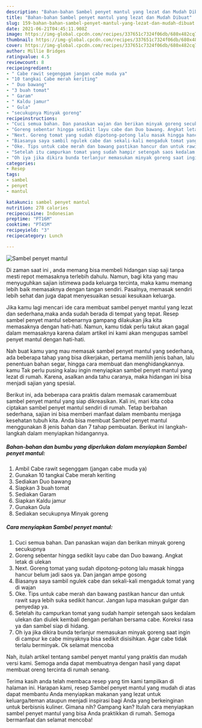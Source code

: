 ```yaml
---
description: "Bahan-bahan Sambel penyet mantul yang lezat dan Mudah Dibuat"
title: "Bahan-bahan Sambel penyet mantul yang lezat dan Mudah Dibuat"
slug: 159-bahan-bahan-sambel-penyet-mantul-yang-lezat-dan-mudah-dibuat
date: 2021-06-21T04:45:11.908Z
image: https://img-global.cpcdn.com/recipes/337651c7324f06db/680x482cq70/sambel-penyet-mantul-foto-resep-utama.jpg
thumbnail: https://img-global.cpcdn.com/recipes/337651c7324f06db/680x482cq70/sambel-penyet-mantul-foto-resep-utama.jpg
cover: https://img-global.cpcdn.com/recipes/337651c7324f06db/680x482cq70/sambel-penyet-mantul-foto-resep-utama.jpg
author: Millie Bridges
ratingvalue: 4.5
reviewcount: 8
recipeingredient:
- " Cabe rawit segenggam jangan cabe muda ya"
- "10 tangkai Cabe merah keriting"
- " Duo bawang"
- "3 buah tomat"
- " Garam"
- " Kaldu jamur"
- " Gula"
- "secukupnya Minyak goreng"
recipeinstructions:
- "Cuci semua bahan. Dan panaskan wajan dan berikan minyak goreng secukupnya"
- "Goreng sebentar hingga sedikit layu cabe dan Duo bawang. Angkat letak di ulekan"
- "Next. Goreng tomat yang sudah dipotong-potong lalu masak hingga hancur belum jadi saos ya. Dan jangan ampe gosong"
- "Biasanya saya sambil ngulek cabe dan sekali-kali mengaduk tomat yang di wajan"
- "Oke. Tips untuk cabe merah dan bawang pastikan hancur dan untuk rawit saya lebih suka sedikit hancur. Jangan lupa masukan gulgar dan penyedap ya."
- "Setelah itu campurkan tomat yang sudah hampir setengah saos kedalam ulekan dan diulek kembali dengan perlahan bersama cabe. Koreksi rasa ya dan sambel siap di hidang."
- "Oh iya jika dikira bunda terlanjur memasukan minyak goreng saat ingin di campur ke cabe minyaknya bisa sedikit disisihkan. Agar cabe tidak terlalu berminyak. Ok selamat mencoba"
categories:
- Resep
tags:
- sambel
- penyet
- mantul

katakunci: sambel penyet mantul 
nutrition: 278 calories
recipecuisine: Indonesian
preptime: "PT16M"
cooktime: "PT45M"
recipeyield: "3"
recipecategory: Lunch

---
```



![Sambel penyet mantul](https://img-global.cpcdn.com/recipes/337651c7324f06db/680x482cq70/sambel-penyet-mantul-foto-resep-utama.jpg)

Di zaman  saat ini , anda memang bisa membeli hidangan siap saji tanpa mesti repot memasaknya terlebih dahulu. Namun, bagi kita yang mau menyuguhkan sajian istimewa pada keluarga tercinta, maka kamu memang lebih baik memasaknya dengan tangan sendiri. Pasalnya, memasak sendiri lebih sehat dan juga dapat menyesuaikan sesuai kesukaan keluarga.

Jika kamu lagi mencari ide cara membuat sambel penyet mantul yang lezat dan sederhana,maka anda sudah berada di tempat yang tepat. Resep sambel penyet mantul  sebenarnya gampang dilakukan jika kita memasaknya dengan hati-hati. Namun, kamu tidak perlu takut akan gagal dalam memasaknya 
karena dalam artikel ini kami akan mengupas sambel penyet mantul dengan hati-hati.  



Nah buat kamu yang mau memasak sambel penyet mantul yang sederhana, ada beberapa tahap yang bisa dikerjakan, pertama memilih jenis bahan, lalu penentuan bahan segar, hingga cara membuat dan menghidangkannya. kamu Tak perlu pusing kalau ingin menyiapkan sambel penyet mantul yang lezat di rumah. Karena, asalkan anda  tahu caranya, maka hidangan ini bisa menjadi sajian yang spesial.

Berikut ini, ada beberapa cara praktis  dalam memasak caramembuat sambel penyet mantul yang siap dikreasikan. Kali ini, mari kita coba ciptakan sambel penyet mantul sendiri di rumah. Tetap berbahan sederhana, sajian ini bisa memberi manfaat dalam membantu menjaga kesehatan tubuh kita. Anda bisa membuat Sambel penyet mantul menggunakan 8 jenis bahan dan 7 tahap pembuatan. Berikut ini langkah-langkah dalam menyiapkan hidangannya.

<!--inarticleads1-->

##### Bahan-bahan dan bumbu yang diperlukan dalam menyiapkan Sambel penyet mantul:

1. Ambil  Cabe rawit segenggam (jangan cabe muda ya)
1. Gunakan 10 tangkai Cabe merah keriting
1. Sediakan  Duo bawang
1. Siapkan 3 buah tomat
1. Sediakan  Garam
1. Siapkan  Kaldu jamur
1. Gunakan  Gula
1. Sediakan secukupnya Minyak goreng




<!--inarticleads2-->

##### Cara menyiapkan Sambel penyet mantul:

1. Cuci semua bahan. Dan panaskan wajan dan berikan minyak goreng secukupnya
1. Goreng sebentar hingga sedikit layu cabe dan Duo bawang. Angkat letak di ulekan
1. Next. Goreng tomat yang sudah dipotong-potong lalu masak hingga hancur belum jadi saos ya. Dan jangan ampe gosong
1. Biasanya saya sambil ngulek cabe dan sekali-kali mengaduk tomat yang di wajan
1. Oke. Tips untuk cabe merah dan bawang pastikan hancur dan untuk rawit saya lebih suka sedikit hancur. Jangan lupa masukan gulgar dan penyedap ya.
1. Setelah itu campurkan tomat yang sudah hampir setengah saos kedalam ulekan dan diulek kembali dengan perlahan bersama cabe. Koreksi rasa ya dan sambel siap di hidang.
1. Oh iya jika dikira bunda terlanjur memasukan minyak goreng saat ingin di campur ke cabe minyaknya bisa sedikit disisihkan. Agar cabe tidak terlalu berminyak. Ok selamat mencoba




Nah, itulah artikel tentang  sambel penyet mantul  yang praktis dan mudah versi kami. Semoga anda dapat membuatnya dengan hasil yang dapat membuat oreng tercinta di rumah senang. 

Terima kasih anda telah membaca resep yang tim kami tampilkan di halaman ini. Harapan kami, resep  Sambel penyet mantul yang mudah di atas dapat membantu Anda menyiapkan makanan yang lezat untuk keluarga/teman ataupun menjadi inspirasi bagi Anda yang berkeinginan untuk berbisnis kuliner. Gimana nih? Gampang kan? Itulah cara menyiapkan sambel penyet mantul yang bisa Anda praktikkan di rumah. Semoga bermanfaat dan selamat mencoba!

